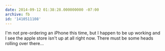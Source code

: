 ```yaml
---
date: 2014-09-12 01:38:28.000000000 -07:00
archive: fb
id: '1410511108'
---
```


I'm not pre-ordering an iPhone this time, but I happen to be up working and I see the apple store isn't up at all right now. There must be some heads rolling over there...
